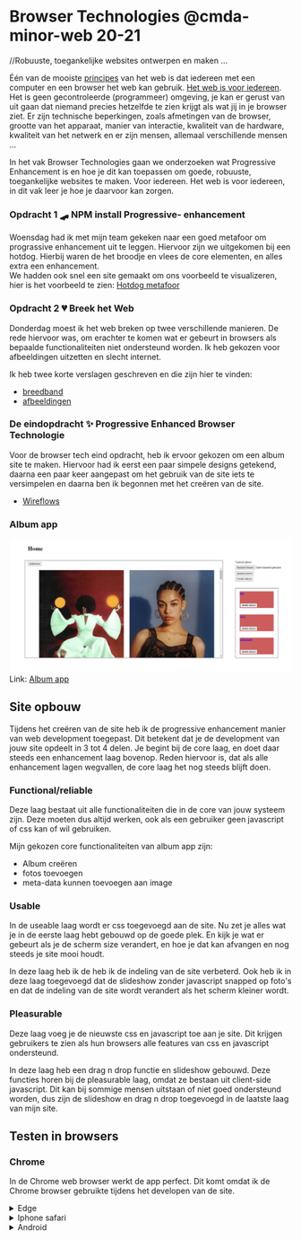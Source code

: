 # Browser Technologies @cmda-minor-web 20-21

//Robuuste, toegankelijke websites ontwerpen en maken …

Één van de mooiste [principes](https://www.w3.org/DesignIssues/Principles.html) van het web is dat iedereen met een computer en een browser het web kan gebruik. [Het web is voor iedereen](https://www.youtube.com/watch?v=UMNFehJIi0E). Het is geen gecontroleerde (programmeer) omgeving, je kan er gerust van uit gaan dat niemand precies hetzelfde te zien krijgt als wat jij in je browser ziet. Er zijn technische beperkingen, zoals afmetingen van de browser, grootte van het apparaat, manier van interactie, kwaliteit van de hardware, kwaliteit van het netwerk en er zijn mensen, allemaal verschillende mensen ...

In het vak Browser Technologies gaan we onderzoeken wat Progressive Enhancement is en hoe je dit kan toepassen om goede, robuuste, toegankelijke websites te maken. Voor iedereen. Het web is voor iedereen, in dit vak leer je hoe je daarvoor kan zorgen.

### Opdracht 1 🛹 NPM install Progressive- enhancement
Woensdag had ik met mijn team gekeken naar een goed metafoor om prograssive enhancement uit te leggen. Hiervoor zijn we uitgekomen bij een hotdog. Hierbij waren de het broodje en vlees de core elementen, en alles extra een enhancement.<br>
We hadden ook snel een site gemaakt om ons voorbeeld te visualizeren, hier is het voorbeeld te zien: [Hotdog metafoor](https://pe-xi.vercel.app/)

### Opdracht 2 💔 Breek het Web
Donderdag moest ik het web breken op twee verschillende manieren. De rede hiervoor was, om erachter te komen wat er gebeurt in browsers als bepaalde functionaliteiten niet ondersteund worden. Ik heb gekozen voor afbeeldingen uitzetten en slecht internet. 

Ik heb twee korte verslagen geschreven en die zijn hier te vinden:
- [breedband](https://github.com/sjagoori/pe/wiki/Breek-het-web---heralt---Breedband)
- [afbeeldingen](https://github.com/sjagoori/pe/wiki/Afbeeldingen--uitzetten----heralt)

### De eindopdracht ✨ Progressive Enhanced Browser Technologie
Voor de browser tech eind opdracht, heb ik ervoor gekozen om een album site te maken. Hiervoor had ik eerst een paar simpele designs getekend, daarna een paar keer aangepast om het gebruik van de site iets te versimpelen en daarna ben ik begonnen met het creëren van de site.
- [Wireflows](https://github.com/heralt/browser-technologies-2021/wiki/browser-wireflow)

### Album app<br>
![Prototype image](https://github.com/heralt/browser-technologies-2021/blob/master/project%20utils/homescreen.png?raw=true)
Link: [Album app](https://btalbum.herokuapp.com/)

## Site opbouw
Tijdens het creëren van de site heb ik de progressive enhancement manier van web development toegepast. Dit betekent dat je de development van jouw site opdeelt in 3 tot 4 delen. Je begint bij de core laag, en doet daar steeds een enhancement laag bovenop. Reden hiervoor is, dat als alle enhancement lagen wegvallen, de core laag het nog steeds blijft doen.<br>

### Functional/reliable 
Deze laag bestaat uit alle functionaliteiten die in de core van jouw systeem zijn. Deze moeten dus altijd werken, ook als een gebruiker geen javascript of css kan of wil gebruiken. 

Mijn gekozen core functionaliteiten van album app zijn: 
- Album creëren
- fotos toevoegen
- meta-data kunnen toevoegen aan image

### Usable
In de useable laag wordt er css toegevoegd aan de site. Nu zet je alles wat je in de eerste laag hebt gebouwd op de goede plek. En kijk je wat er gebeurt als je de scherm size verandert, en hoe je dat kan afvangen en nog steeds je site mooi houdt.

In deze laag heb ik de heb ik de indeling van de site verbeterd. Ook heb ik in deze laag toegevoegd dat de slideshow zonder javascript snapped op foto's en dat de indeling van de site wordt verandert als het scherm kleiner wordt. 

### Pleasurable 
Deze laag voeg je de nieuwste css en javascript toe aan je site. Dit krijgen gebruikers te zien als hun browsers alle features van css en javascript ondersteund.

In deze laag heb een drag n drop functie en slideshow gebouwd. Deze functies horen bij de pleasurable laag, omdat ze bestaan uit client-side javascript. Dit kan bij sommige mensen uitstaan of niet goed ondersteund worden, dus zijn de slideshow en drag n drop toegevoegd in de laatste laag van mijn site. 

## Testen in browsers
### Chrome
In de Chrome web browser werkt de app perfect. Dit komt omdat ik de Chrome browser gebruikte tijdens het developen van de site.


<details>
<summary>Edge</summary>
In de Edge browser werkt de site ook als normaal, er zijn maar een paar kleine verschillen met de Chrome browser. 
  <ul>
  <li>In de Edge browser zijn de javascript slideshow knoppen over de plaatjes heen, inplaats van naast de plaatjes.
  <li>Ook werkt de slideshow die geen javascript gebruikt beter in de Edge browser dan in de Chrome browser. Je kan in de Edge browser de pijlen knoppen gebruiken om van afbeelding te wisselen. In de Chrome browser werkt dit niet goed.
  </ul>
  <img src="https://github.com/heralt/browser-technologies-2021/blob/master/project%20utils/edge%20slideshow.png?raw=true" alt="js pijlen">
</details>

<details>
<summary>Iphone safari</summary>
in Safari werkt de app goed. Omdat ik kleine schermen afvang in mijn css code, blijft de app er ook goed uitzien. Verder werkt alles naar behoren. Het enige verbeter punt dat ik zie, is dat de afbeeldingen in het meta scherm wat kleiner zouden kunnen.
  <br>
  <img src="https://github.com/heralt/browser-technologies-2021/blob/master/project%20utils/iphone%20meta.png?raw=true" alt="Ihpone meta scherm">
</details>

<details>
<summary>Android</summary>
  In de android browser werkt de app het slechtst. Als je op de home pagina op de afbeeldingen naar beneden scrolt, zien de toegevoegde plaatjes er heel vreemd uit. Ze zijn samengedrukt en niet de goede maat.<br> 
  <img src="https://github.com/heralt/browser-technologies-2021/blob/master/project%20utils/adroid(2).jpg?raw=true" alt="Ihpone meta scherm" width="400vw">
  <br>
  In het album creëer scherm zijn er ook fouten. De afbeeldingen die je kan toevoegen aan een album overlappen elkaar. Hier zouden tussen de plaatjes een beetje afstand moeten zijn.
  <br>
  <img src="https://github.com/heralt/browser-technologies-2021/blob/master/project%20utils/android(2).jpg?raw=true" alt="Ihpone meta scherm" width="400vw">
</details>
